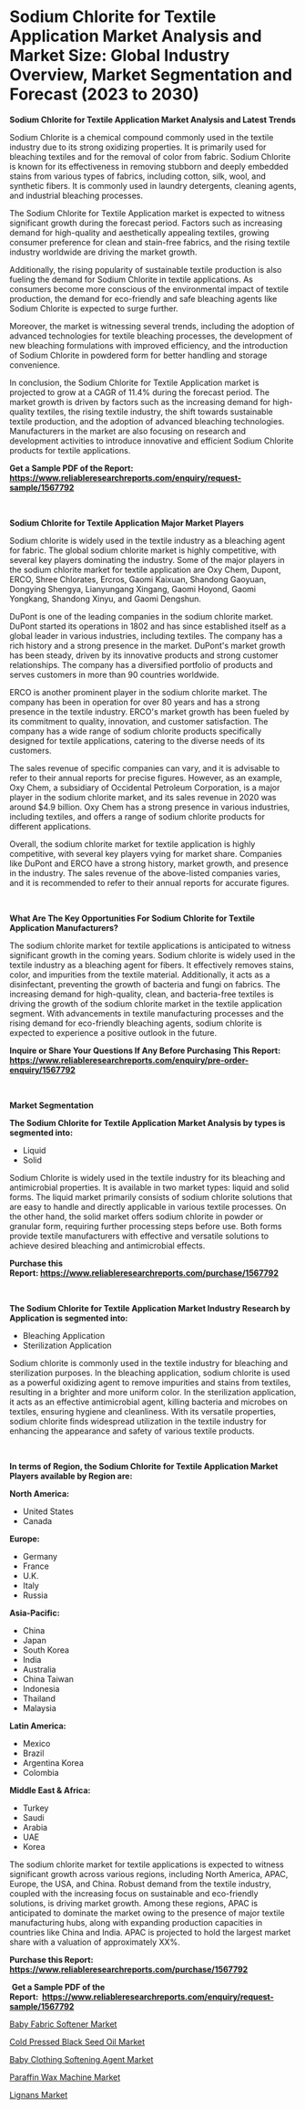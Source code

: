 <p><h1>Sodium Chlorite for Textile Application Market Analysis and Market Size: Global Industry Overview, Market Segmentation and Forecast (2023 to 2030)</h1></p><p><strong>Sodium Chlorite for Textile Application Market Analysis and Latest Trends</strong></p>
<p><p>Sodium Chlorite is a chemical compound commonly used in the textile industry due to its strong oxidizing properties. It is primarily used for bleaching textiles and for the removal of color from fabric. Sodium Chlorite is known for its effectiveness in removing stubborn and deeply embedded stains from various types of fabrics, including cotton, silk, wool, and synthetic fibers. It is commonly used in laundry detergents, cleaning agents, and industrial bleaching processes.</p><p>The Sodium Chlorite for Textile Application market is expected to witness significant growth during the forecast period. Factors such as increasing demand for high-quality and aesthetically appealing textiles, growing consumer preference for clean and stain-free fabrics, and the rising textile industry worldwide are driving the market growth.</p><p>Additionally, the rising popularity of sustainable textile production is also fueling the demand for Sodium Chlorite in textile applications. As consumers become more conscious of the environmental impact of textile production, the demand for eco-friendly and safe bleaching agents like Sodium Chlorite is expected to surge further.</p><p>Moreover, the market is witnessing several trends, including the adoption of advanced technologies for textile bleaching processes, the development of new bleaching formulations with improved efficiency, and the introduction of Sodium Chlorite in powdered form for better handling and storage convenience.</p><p>In conclusion, the Sodium Chlorite for Textile Application market is projected to grow at a CAGR of 11.4% during the forecast period. The market growth is driven by factors such as the increasing demand for high-quality textiles, the rising textile industry, the shift towards sustainable textile production, and the adoption of advanced bleaching technologies. Manufacturers in the market are also focusing on research and development activities to introduce innovative and efficient Sodium Chlorite products for textile applications.</p></p>
<p><strong>Get a Sample PDF of the Report:&nbsp; <a href="https://www.reliableresearchreports.com/enquiry/request-sample/1567792">https://www.reliableresearchreports.com/enquiry/request-sample/1567792</a></strong></p>
<p>&nbsp;</p>
<p><strong>Sodium Chlorite for Textile Application Major Market Players</strong></p>
<p><p>Sodium chlorite is widely used in the textile industry as a bleaching agent for fabric. The global sodium chlorite market is highly competitive, with several key players dominating the industry. Some of the major players in the sodium chlorite market for textile application are Oxy Chem, Dupont, ERCO, Shree Chlorates, Ercros, Gaomi Kaixuan, Shandong Gaoyuan, Dongying Shengya, Lianyungang Xingang, Gaomi Hoyond, Gaomi Yongkang, Shandong Xinyu, and Gaomi Dengshun.</p><p>DuPont is one of the leading companies in the sodium chlorite market. DuPont started its operations in 1802 and has since established itself as a global leader in various industries, including textiles. The company has a rich history and a strong presence in the market. DuPont's market growth has been steady, driven by its innovative products and strong customer relationships. The company has a diversified portfolio of products and serves customers in more than 90 countries worldwide.</p><p>ERCO is another prominent player in the sodium chlorite market. The company has been in operation for over 80 years and has a strong presence in the textile industry. ERCO's market growth has been fueled by its commitment to quality, innovation, and customer satisfaction. The company has a wide range of sodium chlorite products specifically designed for textile applications, catering to the diverse needs of its customers.</p><p>The sales revenue of specific companies can vary, and it is advisable to refer to their annual reports for precise figures. However, as an example, Oxy Chem, a subsidiary of Occidental Petroleum Corporation, is a major player in the sodium chlorite market, and its sales revenue in 2020 was around $4.9 billion. Oxy Chem has a strong presence in various industries, including textiles, and offers a range of sodium chlorite products for different applications.</p><p>Overall, the sodium chlorite market for textile application is highly competitive, with several key players vying for market share. Companies like DuPont and ERCO have a strong history, market growth, and presence in the industry. The sales revenue of the above-listed companies varies, and it is recommended to refer to their annual reports for accurate figures.</p></p>
<p>&nbsp;</p>
<p><strong>What Are The Key Opportunities For Sodium Chlorite for Textile Application Manufacturers?</strong></p>
<p><p>The sodium chlorite market for textile applications is anticipated to witness significant growth in the coming years. Sodium chlorite is widely used in the textile industry as a bleaching agent for fibers. It effectively removes stains, color, and impurities from the textile material. Additionally, it acts as a disinfectant, preventing the growth of bacteria and fungi on fabrics. The increasing demand for high-quality, clean, and bacteria-free textiles is driving the growth of the sodium chlorite market in the textile application segment. With advancements in textile manufacturing processes and the rising demand for eco-friendly bleaching agents, sodium chlorite is expected to experience a positive outlook in the future.</p></p>
<p><strong>Inquire or Share Your Questions If Any Before Purchasing This Report: <a href="https://www.reliableresearchreports.com/enquiry/pre-order-enquiry/1567792">https://www.reliableresearchreports.com/enquiry/pre-order-enquiry/1567792</a></strong></p>
<p>&nbsp;</p>
<p><strong>Market Segmentation</strong></p>
<p><strong>The Sodium Chlorite for Textile Application Market Analysis by types is segmented into:</strong></p>
<p><ul><li>Liquid</li><li>Solid</li></ul></p>
<p><p>Sodium Chlorite is widely used in the textile industry for its bleaching and antimicrobial properties. It is available in two market types: liquid and solid forms. The liquid market primarily consists of sodium chlorite solutions that are easy to handle and directly applicable in various textile processes. On the other hand, the solid market offers sodium chlorite in powder or granular form, requiring further processing steps before use. Both forms provide textile manufacturers with effective and versatile solutions to achieve desired bleaching and antimicrobial effects.</p></p>
<p><strong>Purchase this Report:&nbsp;<a href="https://www.reliableresearchreports.com/purchase/1567792">https://www.reliableresearchreports.com/purchase/1567792</a></strong></p>
<p>&nbsp;</p>
<p><strong>The Sodium Chlorite for Textile Application Market Industry Research by Application is segmented into:</strong></p>
<p><ul><li>Bleaching Application</li><li>Sterilization Application</li></ul></p>
<p><p>Sodium chlorite is commonly used in the textile industry for bleaching and sterilization purposes. In the bleaching application, sodium chlorite is used as a powerful oxidizing agent to remove impurities and stains from textiles, resulting in a brighter and more uniform color. In the sterilization application, it acts as an effective antimicrobial agent, killing bacteria and microbes on textiles, ensuring hygiene and cleanliness. With its versatile properties, sodium chlorite finds widespread utilization in the textile industry for enhancing the appearance and safety of various textile products.</p></p>
<p>&nbsp;</p>
<p><strong>In terms of Region, the Sodium Chlorite for Textile Application Market Players available by Region are:</strong></p>
<p>
    <p> <strong> North America: </strong>
        <ul>
            <li>United States</li>
            <li>Canada</li>
        </ul>
        </p> 
    <p> <strong> Europe: </strong>
        <ul>
            <li>Germany</li>
            <li>France</li>
            <li>U.K.</li>
            <li>Italy</li>
            <li>Russia</li>
        </ul>
        </p> 
    <p> <strong> Asia-Pacific: </strong>
        <ul>
            <li>China</li>
            <li>Japan</li>
            <li>South Korea</li>
            <li>India</li>
            <li>Australia</li>
            <li>China Taiwan</li>
            <li>Indonesia</li>
            <li>Thailand</li>
            <li>Malaysia</li>
        </ul>
        </p> 
    <p> <strong> Latin America: </strong>
        <ul>
            <li>Mexico</li>
            <li>Brazil</li>
            <li>Argentina Korea</li>
            <li>Colombia</li>
        </ul>
        </p> 
    <p> <strong> Middle East & Africa: </strong>
        <ul>
            <li>Turkey</li>
            <li>Saudi</li>
            <li>Arabia</li>
            <li>UAE</li>
            <li>Korea</li>
        </ul>
    </p>
    </p>
<p><p>The sodium chlorite market for textile applications is expected to witness significant growth across various regions, including North America, APAC, Europe, the USA, and China. Robust demand from the textile industry, coupled with the increasing focus on sustainable and eco-friendly solutions, is driving market growth. Among these regions, APAC is anticipated to dominate the market owing to the presence of major textile manufacturing hubs, along with expanding production capacities in countries like China and India. APAC is projected to hold the largest market share with a valuation of approximately XX%.</p></p>
<p><strong>Purchase this Report: <a href="https://www.reliableresearchreports.com/purchase/1567792">https://www.reliableresearchreports.com/purchase/1567792</a></strong></p>
<p>&nbsp;<strong>Get a Sample PDF of the Report:&nbsp;&nbsp;<a href="https://www.reliableresearchreports.com/enquiry/request-sample/1567792">https://www.reliableresearchreports.com/enquiry/request-sample/1567792</a></strong></p>
<p><strong></strong></p>
<p><p><a href="https://github.com/zebdakicsin/Market-Research-Report-List-1/blob/main/baby-fabric-softener-market.md">Baby Fabric Softener Market</a></p><p><a href="https://medium.com/@prachi.reportprime/cold-pressed-black-seed-oil-market-size-growth-forecast-2023-2030-163a68b09a23">Cold Pressed Black Seed Oil Market</a></p><p><a href="https://github.com/kholmovskayalyudmila/Market-Research-Report-List-1/blob/main/baby-clothing-softening-agent-market.md">Baby Clothing Softening Agent Market</a></p><p><a href="https://www.linkedin.com/pulse/paraffin-wax-machine-market-challenges-opportunities-growth-drivers-lneue/">Paraffin Wax Machine Market</a></p><p><a href="https://medium.com/@chiragreportprime/lignans-market-size-growth-forecast-2023-2030-2dca8a3265a0">Lignans Market</a></p></p>